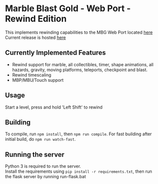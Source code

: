 # Marble Blast Gold - Web Port - Rewind Edition
This implements rewinding capabilities to the MBG Web Port located [here](https://github.com/Vanilagy/MarbleBlast)  
Current release is hosted [here](http://mbgwrewind.pythonanywhere.com/)

## Currently Implemented Features
- Rewind support for marble, all collectibles, timer, shape animations, all hazards, gravity, moving platforms, teleports, checkpoint and blast.
- Rewind timescaling
- MBP/MBU/Touch support

## Usage
Start a level, press and hold 'Left Shift' to rewind

## Building
To compile, run `npm install`, then `npm run compile`. For fast building after initial build, do `npm run watch-fast`.

## Running the server
Python 3 is required to run the server.  
Install the requirements using `pip install -r requirements.txt`, then run the flask server by running run-flask.bat